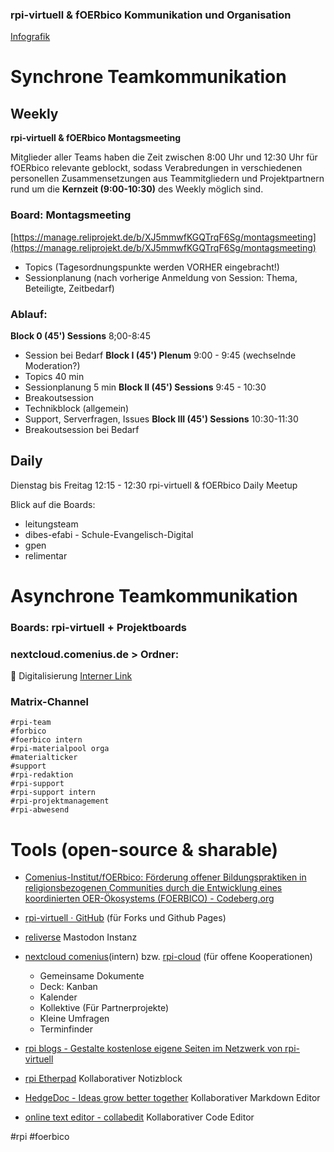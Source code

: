 ### rpi-virtuell & fOERbico Kommunikation und Organisation 
[Infografik](https://excalidraw.com/#room=6b3f6728937b23d6e88e,jypdZhAQJ9LRNzejWiLiuw)

# Synchrone Teamkommunikation

## Weekly
**rpi-virtuell & fOERbico Montagsmeeting**

Mitglieder aller Teams haben die Zeit zwischen 8:00 Uhr und 12:30 Uhr für fOERbico relevante geblockt, sodass Verabredungen in verschiedenen personellen Zusammensetzungen aus Teammitgliedern und Projektpartnern rund um die **Kernzeit (9:00-10:30)** des Weekly möglich sind.

### Board: Montagsmeeting
[https://manage.reliprojekt.de/b/XJ5mmwfKGQTrqF6Sg/montagsmeeting](https://manage.reliprojekt.de/b/XJ5mmwfKGQTrqF6Sg/montagsmeeting)

* Topics (Tagesordnungspunkte werden VORHER eingebracht!)
* Sessionplanung (nach vorherige Anmeldung von Session: Thema, Beteiligte, Zeitbedarf)

### Ablauf:
**Block 0 (45') Sessions** 8;00-8:45
* Session bei Bedarf
**Block I (45') Plenum** 9:00 - 9:45 (wechselnde Moderation?)
* Topics 40 min 
* Sessionplanung 5 min
**Block II (45') Sessions** 9:45 - 10:30
* Breakoutsession
* Technikblock (allgemein)
* Support, Serverfragen, Issues
**Block III (45') Sessions** 10:30-11:30
* Breakoutsession bei Bedarf
 
## Daily

Dienstag bis Freitag  12:15 - 12:30 
rpi-virtuell & fOERbico Daily Meetup 

Blick auf die Boards:
* leitungsteam
* dibes-efabi - Schule-Evangelisch-Digital
* gpen
* relimentar
 
# Asynchrone Teamkommunikation

### Boards: rpi-virtuell + Projektboards

### nextcloud.comenius.de >  Ordner: 
📁 Digitalisierung
[Interner Link](https://nextcloud.comenius.de/f/2398)

### Matrix-Channel
	
    #rpi-team
	#forbico
	#foerbico intern
	#rpi-materialpool orga
	#materialticker
	#support
	#rpi-redaktion
	#rpi-support
	#rpi-support intern
	#rpi-projektmanagement
	#rpi-abwesend



# Tools (open-source & sharable)

* [Comenius-Institut/fOERbico: Förderung offener Bildungspraktiken in religionsbezogenen Communities durch die Entwicklung eines koordinierten OER-Ökosystems (FOERBICO) - Codeberg.org](https://codeberg.org/Comenius-Institut/fOERbico)
* [rpi-virtuell · GitHub](https://github.com/rpi-virtuell/) (für Forks und Github Pages)
* [reliverse](https://reliverse.social/home) Mastodon Instanz
* [nextcloud comenius](https://nextcloud.comenius.de)(intern) bzw. [rpi-cloud](https://cloud.rpi-virtuell.de/) (für offene Kooperationen)

	* Gemeinsame Dokumente
	* Deck: Kanban
	* Kalender
	* Kollektive (Für Partnerprojekte)
	* Kleine Umfragen
	* Terminfinder

* [rpi blogs - Gestalte kostenlose eigene Seiten im Netzwerk von rpi-virtuell](https://blogs.rpi-virtuell.de/)

* [rpi Etherpad](https://pad.rpi-virtuell.de/) Kollaborativer Notizblock

* [HedgeDoc - Ideas grow better together](https://pad.gwdg.de/) Kollaborativer Markdown Editor

* [online text editor - collabedit](https://collabedit.com/) Kollaborativer Code Editor
 

#rpi #foerbico 

